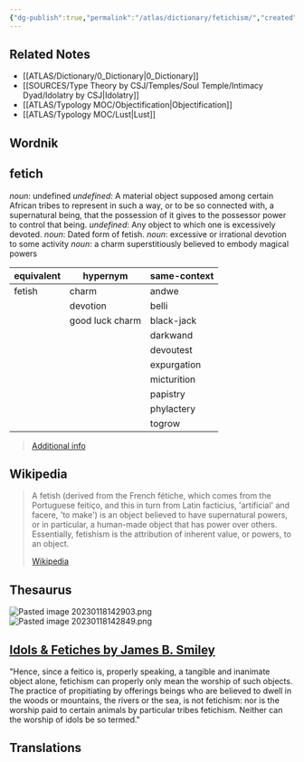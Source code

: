 ```yaml
---
{"dg-publish":true,"permalink":"/atlas/dictionary/fetichism/","created":"","updated":"2023-03-08T08:28:52.889+01:00"}
---
```



## Related Notes 
- [[ATLAS/Dictionary/0_Dictionary\|0_Dictionary]]
- [[SOURCES/Type Theory by CSJ/Temples/Soul Temple/Intimacy Dyad/Idolatry by CSJ\|Idolatry]]
- [[ATLAS/Typology MOC/Objectification\|Objectification]]
- [[ATLAS/Typology MOC/Lust\|Lust]]

## Wordnik

## fetich
*noun*: undefined
*undefined*: A material object supposed among certain African tribes to represent in such a way, or to be so connected with, a supernatural being, that the possession of it gives to the possessor power to control that being.
*undefined*: Any object to which one is excessively devoted.
*noun*: Dated form of <xref>fetish</xref>.
*noun*: excessive or irrational devotion to some activity
*noun*: a charm superstitiously believed to embody magical powers

| equivalent |hypernym |same-context |
| --- | --- | --- |
| fetish | charm | andwe |
|  | devotion | belli |
|  | good luck charm | black-jack |
|  |  | darkwand |
|  |  | devoutest |
|  |  | expurgation |
|  |  | micturition |
|  |  | papistry |
|  |  | phylactery |
|  |  | togrow |

> [Additional info](https://www.wordnik.com/words/fetich)

## Wikipedia 
> A fetish (derived from the French fétiche, which comes from the Portuguese feitiço, and this in turn from Latin facticius, 'artificial' and facere, 'to make') is an object believed to have supernatural powers, or in particular, a human-made object that has power over others. Essentially, fetishism is the attribution of inherent value, or powers, to an object.
>
> [Wikipedia](https://en.wikipedia.org/wiki/Fetishism)

## Thesaurus
![Pasted image 20230118142903.png](/img/user/EXTRAS/Images/Pasted%20image%2020230118142903.png)
![Pasted image 20230118142849.png](/img/user/EXTRAS/Images/Pasted%20image%2020230118142849.png)

## [Idols & Fetiches by James B. Smiley](https://opensiuc.lib.siu.edu/cgi/viewcontent.cgi?article=2574&context=ocj)
"Hence, since a feitico is, properly speaking, a tangible and inanimate object alone, fetichism can properly only mean the worship of such objects. The practice of propitiating by offerings beings who are believed to dwell in the woods or mountains, the rivers or the sea, is not fetichism: nor is the worship paid to certain animals by particular tribes fetichism. Neither can the worship of idols be so termed."

## Translations 

